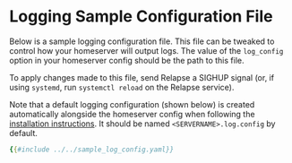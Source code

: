 # Logging Sample Configuration File

Below is a sample logging configuration file. This file can be tweaked to control how your
homeserver will output logs. The value of the `log_config` option in your homeserver config
should be the path to this file.

To apply changes made to this file, send Relapse a SIGHUP signal (or, if using `systemd`, run
`systemctl reload` on the Relapse service).

Note that a default logging configuration (shown below) is created automatically alongside
the homeserver config when following the [installation instructions](../../setup/installation.md).
It should be named `<SERVERNAME>.log.config` by default.

```yaml
{{#include ../../sample_log_config.yaml}}
```
